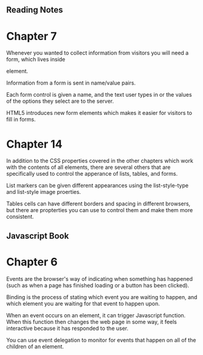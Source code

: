 ## Reading Notes

# Chapter 7

Whenever you wanted to collect information from visitors you will need a form, which lives inside <form> element.
  
  Information from a form is sent in name/value pairs.
  
  Each form control is given a name, and the text user types in or the values of the options they select are to the server.
  
  HTML5 introduces new form elements which makes it easier for visitors to fill in forms.
  
  # Chapter 14
  
  In addition to the CSS properties covered in the other chapters which work with the contents of all elements, there are several others that are specifically used to control the apperance of lists, tables, and forms.
  
  List markers can be given different appearances using the list-style-type and list-style image proerties.
  
  Tables cells can have different borders and spacing in different browsers, but there are propterties you can use to control them and make them more consistent. 
  
  ## Javascript Book
  
  # Chapter 6
  
  Events are the browser's way of indicating when something has happened (such as when a page has finished loading or a button has been clicked).
  
  Binding is the process of stating which event you are waiting to happen, and which element you are waiting for that event to happen upon.
  
  When an event occurs on an element, it can trigger Javascript function. When this function then changes the web page in some way, it feels interactive because it has responded to the user. 
  
  You can use event delegation to monitor for events that happen on all of the children of an element. 
